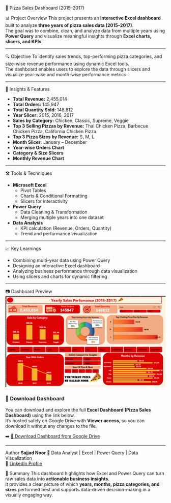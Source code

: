   🍕 Pizza Sales Dashboard (2015–2017)

📊 Project Overview
This project presents an **interactive Excel dashboard** built to analyze **three years of pizza sales data (2015–2017)**.  
The goal was to combine, clean, and analyze data from multiple years using **Power Query** and visualize meaningful insights through **Excel charts, slicers, and KPIs**.

---

🔍 Objective
To identify sales trends, top-performing pizza categories, and size-wise revenue performance using dynamic Excel tools.  
The dashboard enables users to explore the data through slicers and visualize year-wise and month-wise performance metrics.

---

🧠 Insights & Features
- **Total Revenue:** 2,455,014  
- **Total Orders:** 145,947  
- **Total Quantity Sold:** 148,812  
- **Year Slicer:** 2015, 2016, 2017  
- **Sales by Category:** Chicken, Classic, Supreme, Veggie  
- **Top 3 Selling Pizzas by Revenue:** Thai Chicken Pizza, Barbecue Chicken Pizza, California Chicken Pizza  
- **Top 3 Pizza Sizes by Revenue:** S, M, L  
- **Month Slicer:** January – December  
- **Year-wise Orders Chart**  
- **Category & Size Slicers**  
- **Monthly Revenue Chart**

---

🛠 Tools & Techniques
- **Microsoft Excel**
  - Pivot Tables  
  - Charts & Conditional Formatting  
  - Slicers for interactivity  
- **Power Query**
  - Data Cleaning & Transformation  
  - Merging multiple years into one dataset  
- **Data Analysis**
  - KPI calculation (Revenue, Orders, Quantity)  
  - Trend and performance visualization  

---

 📈 Key Learnings
- Combining multi-year data using Power Query  
- Designing an interactive Excel dashboard  
- Analyzing business performance through data visualization  
- Using slicers and charts for dynamic filtering  

---

📷 Dashboard Preview
![Pizza Dashboard Preview](Pizza.png)

### 📂 Download Dashboard
You can download and explore the full **Excel Dashboard (Pizza Sales Dashboard)** using the link below.  
It’s hosted safely on Google Drive with **Viewer access**, so you can download it without any changes to the file.

➡️ [🔗 Download Dashboard from Google Drive](https://drive.google.com/file/d/1UoDpmGD29fZkrBwLnewsTfQvU_VhamQi/view?usp=sharing)

---

 Author
**Sajjad Noor**
📍 Data Analyst | Excel | Power Query | Data Visualization  
🔗 [LinkedIn Profile](https://www.linkedin.com/in/sajjad-noor-1b9646372)

💬 Summary
This dashboard highlights how Excel and Power Query can turn raw sales data into **actionable business insights**.  
It provides a clear picture of which **years, months, pizza categories, and sizes** performed best and supports data-driven decision-making in a visually engaging way.



